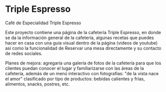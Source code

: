 # Triple Espresso

Café de Especialidad Triple Espresso

Este proyecto contiene una página de la cafetería Triple Espresso, en donde se da la información general de la cafetería, algunas recetas que puedes hacer en casa con una guía visual dentro de la página (videos de youtube) así como la funcionalidad de Reservar una mesa directamente y su contacto de redes sociales.

Planes de mejora: agregaría una galería de fotos de la cafetería para que los clientes puedan conocer el lugar y familiarizarse con las áreas de la cafetería, además de un menú interactivo con fotografías: "de la vista nace el amor" clasificado por tipo de productos: bebidas calientes y frías, alimentos, snacks, postres, etc.
